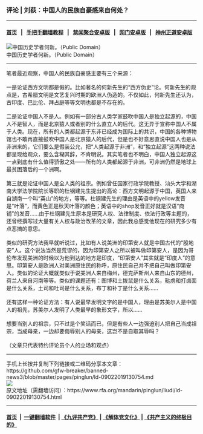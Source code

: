 ### 评论 | 刘荻：中国人的民族自豪感来自何处？ 
------------------------

#### [首页](https://github.com/gfw-breaker/banned-news3/blob/master/README.md) &nbsp;&nbsp;|&nbsp;&nbsp; [手把手翻墙教程](https://github.com/gfw-breaker/guides/wiki) &nbsp;&nbsp;|&nbsp;&nbsp; [禁闻聚合安卓版](https://github.com/gfw-breaker/bn-android) &nbsp;&nbsp;|&nbsp;&nbsp; [网门安卓版](https://github.com/oGate2/oGate) &nbsp;&nbsp;|&nbsp;&nbsp; [神州正道安卓版](https://github.com/SzzdOgate/update) 



<div id="headerimg">
 <img alt="中国历史学者何新。（Public Domain）" src="https://www.rfa.org/mandarin/pinglun/liudi/ld-09022019130754.html/f5719fe79fe5776465ee150967c93d05.jpeg/image" title="中国历史学者何新。（Public Domain）"/>
 <div id="headerimgcontents">
  <div id="headerimgcaption">
   <span>
    中国历史学者何新。（Public Domain）
   </span>
   <!-- zoomattribute -->
  </div>
  <!-- headerimgcaption -->
 </div>
 <!-- headerimagecontents -->
</div>

<hr/>
<div id="storytext">
 <div>
  <div class="slot_header">
  </div>
 </div>
 <p>
  笔者最近观察，中国人的民族自豪感主要有三个来源：
  <br/>
  <br/>
  一是论证西方文明都是假的。比如著名的何新先生的“西方伪史”论。何新先生的观点是，古希腊文明是文艺复兴时期的欧洲人伪造的。不仅如此，何新先生还认为，古印度、巴比伦、拜占庭等等文明也都是不存在的。
  <br/>
  <br/>
  二是论证中国人不是人。例如有一部分古人类学家鼓吹中国人是独立起源的，中国人不是智人，而是北京猿人或者别的什么直立人的后代。这无异于宣称中国人不属于人类。现在，所有的人类都起源于东非已经成为国际上的共识，中国的各种博物馆也不敢再直接鼓吹中国人是北京猿人的后代，但是也不好意思直说中国人也是从非洲来的，它们要么是假装公允，把“人类起源于非洲”，和“独立起源”这两种说法都呈现给观众，要么含糊其辞，不肯明说。其实笔者也不明白，中国人独立起源这一点到底有什么值得骄傲之处——所有的人类都起源于非洲，可非洲仍然是地球上最贫困落后的一个洲啊。
  <br/>
  <br/>
  第三就是论证中国人是全人类的祖宗。例如曾任国家行政学院教授、汕头大学和湖南大学法学院院长等职的杜钢建先生提出的高论：西方文明起源于中国，英国人来自湖南一个叫“英山”的地方，等等。杜钢建先生的理由是英语中的yellow发音是“叶落”，而黄色正是秋天叶落的颜色；英语中的shop发音正好就是汉语“商铺”的发音……由于杜钢建先生原本是研究人权、法律制度、依法行政等主题的，还曾经撰写过大量有关人权与政治改革的文章，因此我总感觉他现在的研究多少有点恶搞的意思。
  <br/>
  <br/>
  类似的研究方法我早就听说过，比如有人说美洲的印第安人就是中国古代的“殷地安”人。这个说法当然是荒谬的，因为印第安人之所以被叫做印第安人，是因为哥伦布发现美洲的时候以为他到达的地方是印度，“印第安人”其实就是“印度人”的意思。印第安人是欧洲人对美洲原住民的称呼，原住民自己并不把自己叫做印第安人。类似的论证大概就类似于说美洲人来自梅州，德克萨斯州人来自山东的德州，荷兰人来自河南等等。类似的课题还有：图博和土拨鼠是什么关系，鞑虏和打卤面是什么关系，土司和吐司是什么关系，布丁和补丁是什么关系……
  <br/>
  <br/>
  还有这样一种论证方法：有人说最早发明文字的是中国人，理由是苏美尔人是中国人的祖先，苏美尔人发明了人类最早的象形文字，所以……
  <br/>
  <br/>
  想要当别人的祖宗，只不过是个笑话而已，但是有些人一边强迫别人把自己当成祖宗，当成母亲，一边却要侮辱别人的母亲，这岂不是自取其辱吗？
  <br/>
  <br/>
  （文章只代表特约评论员个人的立场和观点）
 </p>
</div>

<hr/>
手机上长按并复制下列链接或二维码分享本文章：<br/>
https://github.com/gfw-breaker/banned-news3/blob/master/pages/pinglun/ld-09022019130754.md <br/>
<a href='https://github.com/gfw-breaker/banned-news3/blob/master/pages/pinglun/ld-09022019130754.md'><img src='https://github.com/gfw-breaker/banned-news3/blob/master/pages/pinglun/ld-09022019130754.md.png'/></a> <br/>
原文地址（需翻墙访问）：https://www.rfa.org/mandarin/pinglun/liudi/ld-09022019130754.html


------------------------
#### [首页](https://github.com/gfw-breaker/banned-news3/blob/master/README.md) &nbsp;|&nbsp; [一键翻墙软件](https://github.com/gfw-breaker/nogfw/blob/master/README.md) &nbsp;| [《九评共产党》](https://github.com/gfw-breaker/9ping.md/blob/master/README.md#九评之一评共产党是什么) | [《解体党文化》](https://github.com/gfw-breaker/jtdwh.md/blob/master/README.md) | [《共产主义的终极目的》](https://github.com/gfw-breaker/gczydzjmd.md/blob/master/README.md)


<img src='http://gfw-breaker.win/banned-news3/pages/pinglun/ld-09022019130754.md' width='0px' height='0px'/>